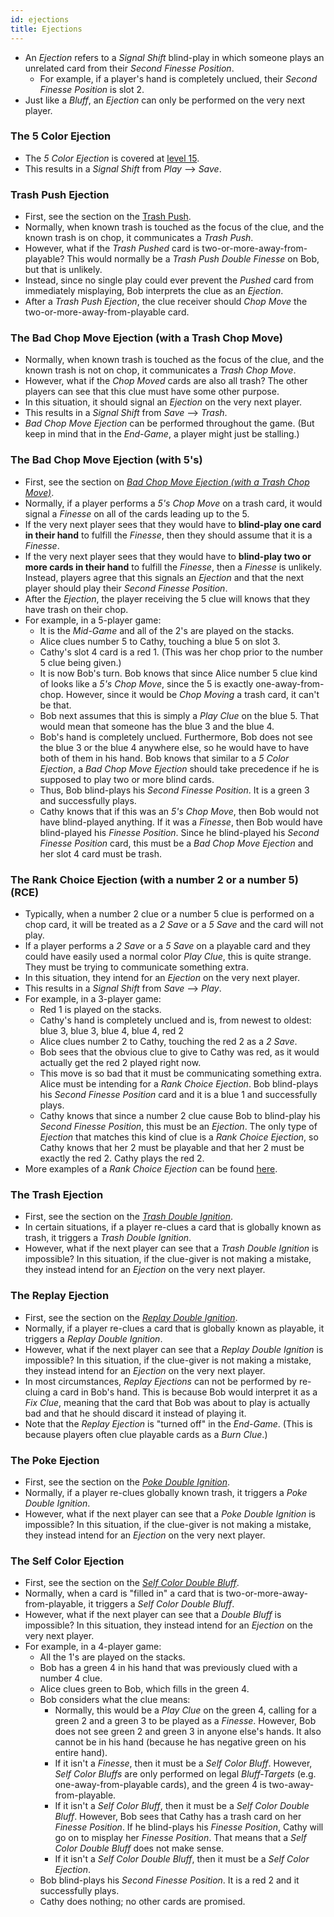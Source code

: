 ```yaml
---
id: ejections
title: Ejections
---
```


- An *Ejection* refers to a *Signal Shift* blind-play in which someone plays an unrelated card from their *Second Finesse Position*.
  - For example, if a player's hand is completely unclued, their *Second Finesse Position* is slot 2.
- Just like a *Bluff*, an *Ejection* can only be performed on the very next player.

### The 5 Color Ejection

- The *5 Color Ejection* is covered at [level 15](level-15.md#the-5-color-ejection-5ce).
- This results in a *Signal Shift* from *Play* --> *Save*.

### Trash Push Ejection

- First, see the section on the [Trash Push](level-13.md#the-trash-push).
- Normally, when known trash is touched as the focus of the clue, and the known trash is on chop, it communicates a *Trash Push*.
- However, what if the *Trash Pushed* card is two-or-more-away-from-playable? This would normally be a *Trash Push Double Finesse* on Bob, but that is unlikely.
- Instead, since no single play could ever prevent the *Pushed* card from immediately misplaying, Bob interprets the clue as an *Ejection*.
- After a *Trash Push Ejection*, the clue receiver should *Chop Move* the two-or-more-away-from-playable card.

### The Bad Chop Move Ejection (with a Trash Chop Move)

- Normally, when known trash is touched as the focus of the clue, and the known trash is not on chop, it communicates a *Trash Chop Move*.
- However, what if the *Chop Moved* cards are also all trash? The other players can see that this clue must have some other purpose.
- In this situation, it should signal an *Ejection* on the very next player.
- This results in a *Signal Shift* from *Save* --> *Trash*.
- *Bad Chop Move Ejection* can be performed throughout the game. (But keep in mind that in the *End-Game*, a player might just be stalling.)

### The Bad Chop Move Ejection (with 5's)

- First, see the section on *[Bad Chop Move Ejection (with a Trash Chop Move)](#bad-chop-move-ejection-with-a-trash-chop-move)*.
- Normally, if a player performs a *5's Chop Move* on a trash card, it would signal a *Finesse* on all of the cards leading up to the 5.
- If the very next player sees that they would have to **blind-play one card in their hand** to fulfill the *Finesse*, then they should assume that it is a *Finesse*.
- If the very next player sees that they would have to **blind-play two or more cards in their hand** to fulfill the *Finesse*, then a *Finesse* is unlikely. Instead, players agree that this signals an *Ejection* and that the next player should play their *Second Finesse Position*.
- After the *Ejection*, the player receiving the 5 clue will knows that they have trash on their chop.
- For example, in a 5-player game:
  - It is the *Mid-Game* and all of the 2's are played on the stacks.
  - Alice clues number 5 to Cathy, touching a blue 5 on slot 3.
  - Cathy's slot 4 card is a red 1. (This was her chop prior to the number 5 clue being given.)
  - It is now Bob's turn. Bob knows that since Alice number 5 clue kind of looks like a *5's Chop Move*, since the 5 is exactly one-away-from-chop. However, since it would be *Chop Moving* a trash card, it can't be that.
  - Bob next assumes that this is simply a *Play Clue* on the blue 5. That would mean that someone has the blue 3 and the blue 4.
  - Bob's hand is completely unclued. Furthermore, Bob does not see the blue 3 or the blue 4 anywhere else, so he would have to have both of them in his hand. Bob knows that similar to a *5 Color Ejection*, a *Bad Chop Move Ejection* should take precedence if he is supposed to play two or more blind cards.
  - Thus, Bob blind-plays his *Second Finesse Position*. It is a green 3 and successfully plays.
  - Cathy knows that if this was an *5's Chop Move*, then Bob would not have blind-played anything. If it was a *Finesse*, then Bob would have blind-played his *Finesse Position*. Since he blind-played his *Second Finesse Position* card, this must be a *Bad Chop Move Ejection* and her slot 4 card must be trash.

### The Rank Choice Ejection (with a number 2 or a number 5) (RCE)

- Typically, when a number 2 clue or a number 5 clue is performed on a chop card, it will be treated as a *2 Save* or a *5 Save* and the card will not play.
- If a player performs a *2 Save* or a *5 Save* on a playable card and they could have easily used a normal color *Play Clue*, this is quite strange. They must be trying to communicate something extra.
- In this situation, they intend for an *Ejection* on the very next player.
- This results in a *Signal Shift* from *Save* --> *Play*.
- For example, in a 3-player game:
  - Red 1 is played on the stacks.
  - Cathy's hand is completely unclued and is, from newest to oldest: blue 3, blue 3, blue 4, blue 4, red 2
  - Alice clues number 2 to Cathy, touching the red 2 as a *2 Save*.
  - Bob sees that the obvious clue to give to Cathy was red, as it would actually get the red 2 played right now.
  - This move is so bad that it must be communicating something extra. Alice must be intending for a *Rank Choice Ejection*. Bob blind-plays his *Second Finesse Position* card and it is a blue 1 and successfully plays.
  - Cathy knows that since a number 2 clue cause Bob to blind-play his *Second Finesse Position*, this must be an *Ejection*. The only type of *Ejection* that matches this kind of clue is a *Rank Choice Ejection*, so Cathy knows that her 2 must be playable and that her 2 must be exactly the red 2. Cathy plays the red 2.
- More examples of a *Rank Choice Ejection* can be found [here](examples/rank-choice-ejection.md).

### The Trash Ejection

- First, see the section on the *[Trash Double Ignition](level-20.md#trash-double-ignition)*.
- In certain situations, if a player re-clues a card that is globally known as trash, it triggers a *Trash Double Ignition*.
- However, what if the next player can see that a *Trash Double Ignition* is impossible? In this situation, if the clue-giver is not making a mistake, they instead intend for an *Ejection* on the very next player.

### The Replay Ejection

- First, see the section on the *[Replay Double Ignition](level-20.md#replay-double-ignition)*.
- Normally, if a player re-clues a card that is globally known as playable, it triggers a *Replay Double Ignition*.
- However, what if the next player can see that a *Replay Double Ignition* is impossible? In this situation, if the clue-giver is not making a mistake, they instead intend for an *Ejection* on the very next player.
- In most circumstances, *Replay Ejections* can not be performed by re-cluing a card in Bob's hand. This is because Bob would interpret it as a *Fix Clue*, meaning that the card that Bob was about to play is actually bad and that he should discard it instead of playing it.
- Note that the *Replay Ejection* is "turned off" in the *End-Game*. (This is because players often clue playable cards as a *Burn Clue*.)

### The Poke Ejection

- First, see the section on the *[Poke Double Ignition](level-20.md#poke-double-ignition)*.
- Normally, if a player re-clues globally known trash, it triggers a *Poke Double Ignition*.
- However, what if the next player can see that a *Poke Double Ignition* is impossible? In this situation, if the clue-giver is not making a mistake, they instead intend for an *Ejection* on the very next player.

### The Self Color Ejection

- First, see the section on the *[Self Color Double Bluff](special-bluffs.md#self-color-double-bluff-scdb)*.
- Normally, when a card is "filled in" a card that is two-or-more-away-from-playable, it triggers a *Self Color Double Bluff*.
- However, what if the next player can see that a *Double Bluff* is impossible? In this situation, they instead intend for an *Ejection* on the very next player.
- For example, in a 4-player game:
  - All the 1's are played on the stacks.
  - Bob has a green 4 in his hand that was previously clued with a number 4 clue.
  - Alice clues green to Bob, which fills in the green 4.
  - Bob considers what the clue means:
    - Normally, this would be a *Play Clue* on the green 4, calling for a green 2 and a green 3 to be played as a *Finesse*. However, Bob does not see green 2 and green 3 in anyone else's hands. It also cannot be in his hand (because he has negative green on his entire hand).
    - If it isn't a *Finesse*, then it must be a *Self Color Bluff*. However, *Self Color Bluffs* are only performed on legal *Bluff-Targets* (e.g. one-away-from-playable cards), and the green 4 is two-away-from-playable.
    - If it isn't a *Self Color Bluff*, then it must be a *Self Color Double Bluff*. However, Bob sees that Cathy has a trash card on her *Finesse Position*. If he blind-plays his *Finesse Position*, Cathy will go on to misplay her *Finesse Position*. That means that a *Self Color Double Bluff* does not make sense.
    - If it isn't a *Self Color Double Bluff*, then it must be a *Self Color Ejection*.
  - Bob blind-plays his *Second Finesse Position*. It is a red 2 and it successfully plays.
  - Cathy does nothing; no other cards are promised.

